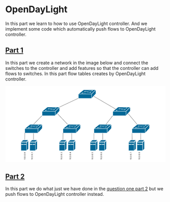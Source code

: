 # OpenDayLight
In this part we learn to how to use OpenDayLight controller. And we implement some code which automatically push flows to OpenDayLight controller.

## [Part 1](./Part1)
In this part we create a network in the image below and connect the switches to the controller and add features so that the controller can add flows to switches. In this part flow tables creates by OpenDayLight controller.

![topo](./topo.png)


## [Part 2](./Part2)
In this part we do what just we have done in the [question one part 2](https://github.com/erfiboy/SDMN/tree/master/1/Part2) but we push flows to OpenDayLight controller instead.
